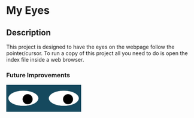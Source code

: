 # My Eyes
## Description
This project is designed to have the eyes on the webpage follow the pointer/cursor.
To run a copy of this project all you need to do is open the index file inside a web browser.
### Future Improvements
<img src="eyes.jpg" width=200px>
